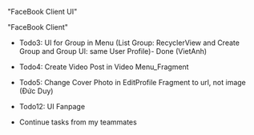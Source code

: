 "FaceBook Client UI" 

"FaceBook Client" 

- Todo3: UI for Group in Menu (List Group: RecyclerView and Create Group and Group UI: same User Profile)- Done (VietAnh)

- Todo4: Create Video Post in Video Menu_Fragment

- Todo5: Change Cover Photo in EditProfile Fragment to url, not image (Đức Duy)

- Todo12: UI Fanpage

- Continue tasks from my teammates
